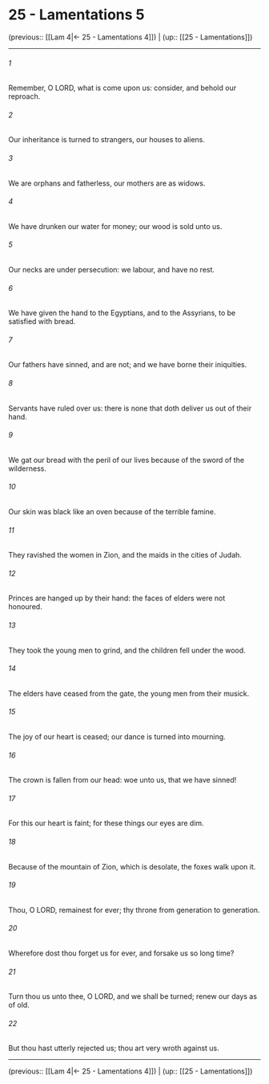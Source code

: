 # 25 - Lamentations 5

(previous:: [[Lam 4|← 25 - Lamentations 4]]) | (up:: [[25 - Lamentations]])

***


###### 1 
Remember, O LORD, what is come upon us: consider, and behold our reproach. 

###### 2 
Our inheritance is turned to strangers, our houses to aliens. 

###### 3 
We are orphans and fatherless, our mothers are as widows. 

###### 4 
We have drunken our water for money; our wood is sold unto us. 

###### 5 
Our necks are under persecution: we labour, and have no rest. 

###### 6 
We have given the hand to the Egyptians, and to the Assyrians, to be satisfied with bread. 

###### 7 
Our fathers have sinned, and are not; and we have borne their iniquities. 

###### 8 
Servants have ruled over us: there is none that doth deliver us out of their hand. 

###### 9 
We gat our bread with the peril of our lives because of the sword of the wilderness. 

###### 10 
Our skin was black like an oven because of the terrible famine. 

###### 11 
They ravished the women in Zion, and the maids in the cities of Judah. 

###### 12 
Princes are hanged up by their hand: the faces of elders were not honoured. 

###### 13 
They took the young men to grind, and the children fell under the wood. 

###### 14 
The elders have ceased from the gate, the young men from their musick. 

###### 15 
The joy of our heart is ceased; our dance is turned into mourning. 

###### 16 
The crown is fallen from our head: woe unto us, that we have sinned! 

###### 17 
For this our heart is faint; for these things our eyes are dim. 

###### 18 
Because of the mountain of Zion, which is desolate, the foxes walk upon it. 

###### 19 
Thou, O LORD, remainest for ever; thy throne from generation to generation. 

###### 20 
Wherefore dost thou forget us for ever, and forsake us so long time? 

###### 21 
Turn thou us unto thee, O LORD, and we shall be turned; renew our days as of old. 

###### 22 
But thou hast utterly rejected us; thou art very wroth against us.

***

(previous:: [[Lam 4|← 25 - Lamentations 4]]) | (up:: [[25 - Lamentations]])
